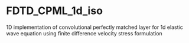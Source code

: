 # FDTD_CPML_1d_iso
1D implementation of convolutional perfectly matched layer for 1d elastic wave equation using finite difference velocity stress formulation

